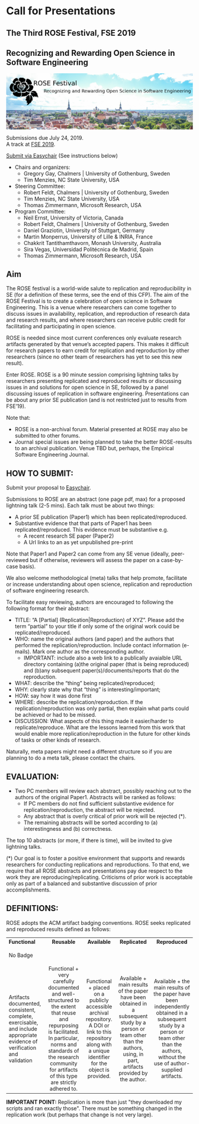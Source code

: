 # Call for Presentations

##  The Third ROSE Festival, FSE 2019
##  Recognizing and Rewarding Open Science in Software Engineering  

<img align="center" src="etc/img/header.png">  

Submissions due July 24, 2019.  
A track at [FSE 2019](https://esec-fse19.ut.ee/).

[Submit via Easychair](https://easychair.org/conferences/?conf=rosefse19) (See instructions below)

- Chairs and organizers:
     - Gregory Gay, Chalmers | University of Gothenburg, Sweden
     - Tim Menzies, NC State University, USA
- Steering Committee:
     - Robert Feldt,	Chalmers | University of Gothenburg, Sweden
     - Tim Menzies, NC State University, USA
     - Thomas	Zimmermann,	Microsoft Research, USA
- Program Committee:
     - Neil	Ernst,	University of Victoria, Canada
     - Robert	Feldt,	Chalmers | University of Gothenburg, Sweden
     - Daniel	Graziotin,	University of Stuttgart, Germany
     - Martin	Monperrus,	University of Lille & INRIA, France
     - Chakkrit	Tantithamthavorn, Monash University, Australia
     - Sira	Vegas,	Universidad Politécnica de Madrid, Spain
     - Thomas	Zimmermann,	Microsoft Research, USA
 
## Aim

The ROSE festival is a world-wide salute to replication and reproducibility in SE (for a definition of these terms, see the end of this CFP). 
The aim of the ROSE Festival is to create a celebration of open science in Software Engineering. This is a venue where researchers can come together to discuss issues in availability, replication, and reproduction of research data and research results, and where researchers can receive public credit for facilitating and participating in open science.

ROSE is needed since most current conferences only evaluate research artifacts generated by that venue’s accepted papers. This makes it difficult for research papers to earn credit for replication and reproduction by other researchers (since no other team of researchers has yet to see this new result).

Enter ROSE. ROSE is a 90 minute session comprising lightning talks by researchers presenting replicated and reproduced results or discussing issues in and solutions for open science in SE, followed by a panel discussing issues of replication in software engineering. Presentations can be about any prior SE publication (and is not restricted just to results from FSE’19).

Note that:

- ROSE is a non-archival forum. Material presented at ROSE may also be submitted to other forums.
- Journal special issues are being planned to take the better ROSE-results to an archival publication. Venue TBD but, perhaps, the Empirical Software Engineering Journal.

## HOW TO SUBMIT:

Submit your proposal to [Easychair](https://easychair.org/conferences/?conf=rosefse19).

Submissions to ROSE are an abstract (one page pdf, max) for a proposed lightning talk (2-5 mins). Each talk must be about two things:

- A prior SE publication (Paper1) which has been replicated/reproduced.
- Substantive evidence that that parts of Paper1 has been replicated/reproduced. This evidence must be substantive e.g.
     - A recent research SE paper (Paper2)
     - A Url links to an as yet unpublished pre-print

Note that Paper1 and Paper2 can come from any SE venue (ideally, peer-reviewed but if otherwise, reviewers will assess the paper on a case-by-case basis).

We also welcome methodological (meta) talks that help promote, facilitate or increase understanding about open science, replication and reproduction of software engineering research.

To facilitate easy reviewing, authors are encouraged to following the following format for their abstract:

- TITLE: “A [Partial] (Replication|Reproduction) of XYZ”. Please add the term “partial” to your title if only some of the original work could be replicated/reproduced.
- WHO: name the original authors (and paper) and the authors that performed the replication/reproduction. Include contact information (e-mails). Mark one author as the corresponding author.
     - IMPORTANT: include also a web link to a publically avaialble URL directory containing (a)the original paper (that is being reproduced) and (b)any subsequent paper(s)/documents/reports that do the reproduction.
- WHAT: describe the “thing” being replicated/reproduced;
- WHY: clearly state why that “thing” is interesting/important;
- HOW: say how it was done first
- WHERE: describe the replication/reproduction. If the replication/reproduction was only partial, then explain what parts could be achieved or had to be missed.
- DISCUSSION: What aspects of this thing made it easier/harder to replicate/reproduce. What are the lessons learned from this work that would enable more replication/reproduction in the future for other kinds of tasks or other kinds of research.

Naturally, meta papers might need a different structure so if you are planning to do a meta talk, please contact the chairs.

## EVALUATION:

- Two PC members will review each abstract, possibly reaching out to the authors of the original Paper1. Abstracts will be ranked as follows:
    - If PC members do not find sufficient substantive evidence for replication/reproduction, the abstract will be rejected.  
    - Any abstract that is overly critical of prior work will be rejected (*).
    - The remaining abstracts will be sorted according to (a) interestingness and (b) correctness.  

The top 10 abstracts (or more, if there is time), will be invited to give lightning talks.

(*) Our goal is to foster a positive environment that supports and rewards researchers for conducting replications and reproductions.  To that end, we require that all ROSE abstracts and presentations pay due respect to the work they are reproducing/replicating. Criticisms of prior work is acceptable only as part of a balanced and substantive discussion of prior accomplishments.

## DEFINITIONS:

ROSE adopts the ACM artifact badging conventions. ROSE seeks replicated and reproduced results defined as follows:

<table>
<thead></thead>
<tbody(s)>
<tr><td><strong>Functional</strong>	</td><td align="center"> <strong>Reusable</strong> </td><td align="center"> <strong>Available</strong></td><td align="center"> <strong>Replicated</strong> </td><td align="center"> <strong>Reproduced</strong> </td></tr>
<tr><td>No Badge </td><td align="center"> <dl><img src="https://2019.icse-conferences.org/getImage/orig/red.jpg" alt=""></dl>  </td><td align="center"> <dl><img src="https://2019.icse-conferences.org/getImage/orig/green.jpg" alt=""></dl>	   </td><td align="center">  <dl><img src="https://2019.icse-conferences.org/getImage/orig/blue.jpg" alt=""></dl> </td><td align="center">  <dl><img src="https://2019.icse-conferences.org/getImage/orig/deepBlue.jpg" alt=""></dl> </td></tr>
<tr><td> <!--Functional--> Artifacts documented, consistent, complete, exercisable, and include appropriate evidence of verification and validation </td><td align="center"> <!--Reusable--> Functional + very carefully documented and well-structured to the extent that reuse and repurposing is facilitated. In particular, norms and standards of the research community for artifacts of this type are strictly adhered to. </td><td align="center"> <!--Available-->  Functional + placed on a publicly accessible archival repository. A DOI or link to this repository along with a unique identifier for the object is provided. </td><td align="center"> <!--Replicated--> Available + main results of the paper have been obtained in a subsequent study by a person or team other than the authors, using, in part, artifacts provided by the author. </td><td align="center"> <!--Reproduced--> Available + the main results of the paper have been independently obtained in a subsequent study by a person or team other than the authors, without the use of author-supplied artifacts.</td></tr>
</tbody>
</table>

**IMPORTANT POINT:** Replication is more than just "they downloaded my scripts and ran exactly those". There must be something changed in the replication work (but perhaps that change is not very large).
